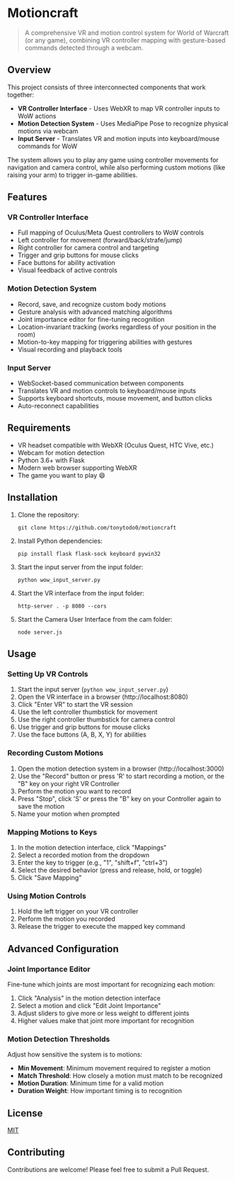 # Motioncraft

> A comprehensive VR and motion control system for World of Warcraft (or any game), combining VR controller mapping with gesture-based commands detected through a webcam.

## Overview

This project consists of three interconnected components that work together:

- **VR Controller Interface** - Uses WebXR to map VR controller inputs to WoW actions
- **Motion Detection System** - Uses MediaPipe Pose to recognize physical motions via webcam
- **Input Server** - Translates VR and motion inputs into keyboard/mouse commands for WoW

The system allows you to play any game using controller movements for navigation and camera control, while also performing custom motions (like raising your arm) to trigger in-game abilities.

## Features

### VR Controller Interface

- Full mapping of Oculus/Meta Quest controllers to WoW controls
- Left controller for movement (forward/back/strafe/jump)
- Right controller for camera control and targeting
- Trigger and grip buttons for mouse clicks
- Face buttons for ability activation
- Visual feedback of active controls

### Motion Detection System

- Record, save, and recognize custom body motions
- Gesture analysis with advanced matching algorithms
- Joint importance editor for fine-tuning recognition
- Location-invariant tracking (works regardless of your position in the room)
- Motion-to-key mapping for triggering abilities with gestures
- Visual recording and playback tools

### Input Server

- WebSocket-based communication between components
- Translates VR and motion controls to keyboard/mouse inputs
- Supports keyboard shortcuts, mouse movement, and button clicks
- Auto-reconnect capabilities

## Requirements

- VR headset compatible with WebXR (Oculus Quest, HTC Vive, etc.)
- Webcam for motion detection
- Python 3.6+ with Flask
- Modern web browser supporting WebXR
- The game you want to play 😄

## Installation

1. Clone the repository:
   ```
   git clone https://github.com/tonytodo0/motioncraft
   ```

2. Install Python dependencies:
   ```
   pip install flask flask-sock keyboard pywin32
   ```

3. Start the input server from the input folder:
   ```
   python wow_input_server.py
   ```

4. Start the VR interface from the input folder:
   ```
   http-server . -p 8080 --cors
   ```

5. Start the Camera User Interface from the cam folder:
   ```
   node server.js
   ```

## Usage

### Setting Up VR Controls

1. Start the input server (`python wow_input_server.py`)
2. Open the VR interface in a browser (http://localhost:8080)
3. Click "Enter VR" to start the VR session
4. Use the left controller thumbstick for movement
5. Use the right controller thumbstick for camera control
6. Use trigger and grip buttons for mouse clicks
7. Use the face buttons (A, B, X, Y) for abilities

### Recording Custom Motions

1. Open the motion detection system in a browser (http://localhost:3000)
2. Use the "Record" button or press 'R' to start recording a motion, or the "B" key on your right VR Controller
3. Perform the motion you want to record
4. Press "Stop", click 'S' or press the "B" key on your Controller again to save the motion
5. Name your motion when prompted

### Mapping Motions to Keys

1. In the motion detection interface, click "Mappings"
2. Select a recorded motion from the dropdown
3. Enter the key to trigger (e.g., "1", "shift+f", "ctrl+3")
4. Select the desired behavior (press and release, hold, or toggle)
5. Click "Save Mapping"

### Using Motion Controls

1. Hold the left trigger on your VR controller
2. Perform the motion you recorded
3. Release the trigger to execute the mapped key command

## Advanced Configuration

### Joint Importance Editor

Fine-tune which joints are most important for recognizing each motion:

1. Click "Analysis" in the motion detection interface
2. Select a motion and click "Edit Joint Importance"
3. Adjust sliders to give more or less weight to different joints
4. Higher values make that joint more important for recognition

### Motion Detection Thresholds

Adjust how sensitive the system is to motions:

- **Min Movement**: Minimum movement required to register a motion
- **Match Threshold**: How closely a motion must match to be recognized
- **Motion Duration**: Minimum time for a valid motion
- **Duration Weight**: How important timing is to recognition

## License

[MIT](LICENSE)

## Contributing

Contributions are welcome! Please feel free to submit a Pull Request.

